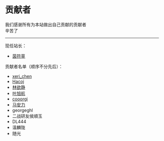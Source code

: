 # 贡献者

我们感谢所有为本站做出自己贡献的贡献者  
辛苦了  

---
现任站长：  

- [茵符草](茵符草.md)

贡献者名单（顺序不分先后）：  

- [xeri_chen](xeri_chen.md)  
- [Hacoj](Hacoj.md)  
- [林欲静](林欲静.md)  
- [叶旭航](叶旭航.md)  
- [cooorgi](cooorgi.md)  
- [马安力](马安力.md)  
- georgeghl  
- 二战研友侯順玉  
- DL444
- 温麟陇
- 随光